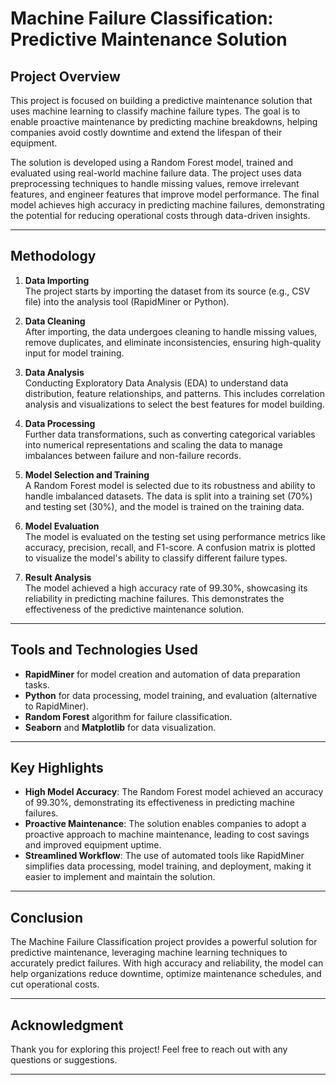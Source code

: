 # Machine Failure Classification: Predictive Maintenance Solution  

## Project Overview  
This project is focused on building a predictive maintenance solution that uses machine learning to classify machine failure types. The goal is to enable proactive maintenance by predicting machine breakdowns, helping companies avoid costly downtime and extend the lifespan of their equipment.

The solution is developed using a Random Forest model, trained and evaluated using real-world machine failure data. The project uses data preprocessing techniques to handle missing values, remove irrelevant features, and engineer features that improve model performance. The final model achieves high accuracy in predicting machine failures, demonstrating the potential for reducing operational costs through data-driven insights.

---

## Methodology

1. **Data Importing**  
   The project starts by importing the dataset from its source (e.g., CSV file) into the analysis tool (RapidMiner or Python).

2. **Data Cleaning**  
   After importing, the data undergoes cleaning to handle missing values, remove duplicates, and eliminate inconsistencies, ensuring high-quality input for model training.

3. **Data Analysis**  
   Conducting Exploratory Data Analysis (EDA) to understand data distribution, feature relationships, and patterns. This includes correlation analysis and visualizations to select the best features for model building.

4. **Data Processing**  
   Further data transformations, such as converting categorical variables into numerical representations and scaling the data to manage imbalances between failure and non-failure records.

5. **Model Selection and Training**  
   A Random Forest model is selected due to its robustness and ability to handle imbalanced datasets. The data is split into a training set (70%) and testing set (30%), and the model is trained on the training data.

6. **Model Evaluation**  
   The model is evaluated on the testing set using performance metrics like accuracy, precision, recall, and F1-score. A confusion matrix is plotted to visualize the model's ability to classify different failure types.

7. **Result Analysis**  
   The model achieved a high accuracy rate of 99.30%, showcasing its reliability in predicting machine failures. This demonstrates the effectiveness of the predictive maintenance solution.

---

## Tools and Technologies Used  
- **RapidMiner** for model creation and automation of data preparation tasks.  
- **Python** for data processing, model training, and evaluation (alternative to RapidMiner).  
- **Random Forest** algorithm for failure classification.  
- **Seaborn** and **Matplotlib** for data visualization.

---

## Key Highlights  
- **High Model Accuracy**: The Random Forest model achieved an accuracy of 99.30%, demonstrating its effectiveness in predicting machine failures.
- **Proactive Maintenance**: The solution enables companies to adopt a proactive approach to machine maintenance, leading to cost savings and improved equipment uptime.
- **Streamlined Workflow**: The use of automated tools like RapidMiner simplifies data processing, model training, and deployment, making it easier to implement and maintain the solution.

---

## Conclusion  
The Machine Failure Classification project provides a powerful solution for predictive maintenance, leveraging machine learning techniques to accurately predict failures. With high accuracy and reliability, the model can help organizations reduce downtime, optimize maintenance schedules, and cut operational costs.

---

## Acknowledgment  
Thank you for exploring this project! Feel free to reach out with any questions or suggestions.

---
